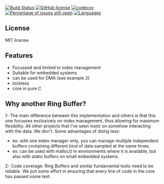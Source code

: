 [![Build Status](https://travis-ci.org/JoelStienlet/RingBuffer.svg?branch=main)](https://travis-ci.org/JoelStienlet/RingBuffer)
[![GitHub license](https://img.shields.io/badge/license-MIT-brightgreen)](https://github.com/JoelStienlet/RingBuffer/blob/main/LICENSE)
[![codecov](https://codecov.io/gh/JoelStienlet/g3logPython/branch/main/graph/badge.svg)](https://codecov.io/gh/JoelStienlet/RingBuffer)
[![Percentage of issues still open](http://isitmaintained.com/badge/open/JoelStienlet/g3logPython.svg)](http://isitmaintained.com/project/JoelStienlet/RingBuffer "Percentage of issues still open")
[![Languages](https://img.shields.io/badge/languages-C-blue)](https://img.shields.io)

## License
MIT license

## Features
- Focussed and limited to index management
- Suitable for embedded systems
- can be used for DMA (see example 2)
- lockless
- core in pure C

## Why another Ring Buffer?
1- The main difference between this implementation and others is that this one focusses exclusively on index management, thus allowing for maximum flexibility. All other projects that I've seen insist on somehow interacting with the data. We don't.
Some advantages of doing less:
- ex: with one index manager only, you can manage multiple independent buffers containing different kind of data sampled at the same times.
- ex: can be used with malloc() in environments where it is available, but also with static buffers on small embedded systems.

2- Code coverage: Ring Buffers and similar fundamental tools need to be reliable. We put some effort in ensuring that every line of code in the core has passed some test.




